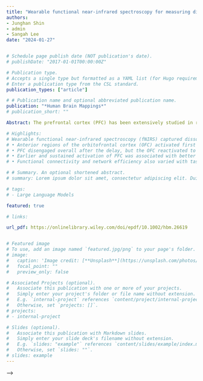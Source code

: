 ```yaml
---
title: "Wearable functional near-infrared spectroscopy for measuring dissociable activation dynamics of prefrontal cortex subregions during working memory"
authors:
- Junghan Shin 
- admin
- Sangah Lee
date: "2024-01-27"


# Schedule page publish date (NOT publication's date).
# publishDate: "2017-01-01T00:00:00Z"

# Publication type.
# Accepts a single type but formatted as a YAML list (for Hugo requirements).
# Enter a publication type from the CSL standard.
publication_types: ["article"]

# # Publication name and optional abbreviated publication name.
publication: "*Human Brain Mappings*"
# publication_short: ""

Abstract: The prefrontal cortex (PFC) has been extensively studied in relation to various cogni-tive abilities, including executive function, attention, and memory. Nevertheless,there is a gap in our scientific knowledge regarding the functionally dissociable neuraldynamics across the PFC during a cognitive task and their individual differences inperformance. Here, we explored this possibility using a delayed match-to-sample(DMTS) working memory (WM) task using NIRSIT, a high-density, wireless, wearablefunctional near-infrared spectroscopy (fNIRS) system. First, upon presentation of thesample stimulus, we observed an immediate signal increase in the ventral (orbitofron-tal) region of the anterior PFC, followed by activity in the dorsolateral PFC. After theDMTS test stimulus appeared, the orbitofrontal cortex activated once again, whilethe rest of the PFC showed overall disengagement. Individuals with higher accuracyshowed earlier and sustained activation of the PFC across the trial. Furthermore,higher network efficiency and functional connectivity in the PFC were correlatedwith individual WM performance. Our study sheds new light on the dynamics of PFCsubregional activity during a cognitive task and its potential applicability in explainingindividual differences in experimental, educational, or clinical populations.

# Highlights: 
# Wearable functional near-infrared spectroscopy (fNIRS) captured dissociable tem-poral dynamics across prefrontal subregions during a delayed match-to-sampletask
# • Anterior regions of the orbitofrontal cortex (OFC) activated first during the delayperiod, followed by the dorsolateral prefrontal cortex (PFC)
# • PFC disengaged overall after the delay, but the OFC reactivated to the teststimulus
# • Earlier and sustained activation of PFC was associated with better accuracy
# • Functional connectivity and network efficiency also varied with task performance

# # Summary. An optional shortened abstract.
# summary: Lorem ipsum dolor sit amet, consectetur adipiscing elit. Duis posuere tellus ac convallis placerat. Proin tincidunt magna sed ex sollicitudin condimentum.

# tags:
# - Large Language Models

featured: true

# links:

url_pdf: https://onlinelibrary.wiley.com/doi/epdf/10.1002/hbm.26619


# Featured image
# To use, add an image named `featured.jpg/png` to your page's folder. 
# image:
#   caption: 'Image credit: [**Unsplash**](https://unsplash.com/photos/s9CC2SKySJM)'
#   focal_point: ""
#   preview_only: false

# Associated Projects (optional).
#   Associate this publication with one or more of your projects.
#   Simply enter your project's folder or file name without extension.
#   E.g. `internal-project` references `content/project/internal-project/index.md`.
#   Otherwise, set `projects: []`.
# projects:
# - internal-project

# Slides (optional).
#   Associate this publication with Markdown slides.
#   Simply enter your slide deck's filename without extension.
#   E.g. `slides: "example"` references `content/slides/example/index.md`.
#   Otherwise, set `slides: ""`.
# slides: example
---
```


<!-- This work is driven by the results in my [previous paper](/publication/conference-paper/) on LLMs.

{{% callout note %}}
Create your slides in Markdown - click the *Slides* button to check out the example.
{{% /callout %}}

Add the publication's **full text** or **supplementary notes** here. You can use rich formatting such as including [code, math, and images](https://docs.hugoblox.com/content/writing-markdown-latex/). --> -->
